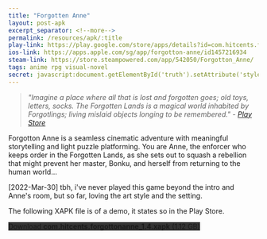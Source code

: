 ```yaml
---
title: "Forgotten Anne"
layout: post-apk
excerpt_separator: <!--more-->
permalink: /resources/apk/:title
play-link: https://play.google.com/store/apps/details?id=com.hitcents.forgottonanne
ios-link: https://apps.apple.com/sg/app/forgotton-anne/id1457216934
steam-link: https://store.steampowered.com/app/542050/Forgotton_Anne/
tags: anime rpg visual-novel
secret: javascript:document.getElementById('truth').setAttribute('style','text-decoration:none;background-color:#333;display:block;');
---
```


> _"Imagine a place where all that is lost and forgotten goes; old toys, letters, socks. The Forgotten Lands is a magical world inhabited by Forgotlings; living mislaid objects longing to be remembered." - <a href="https://play.google.com/store/apps/details?id=com.hitcents.forgottonanne" target="_blank">Play Store</a>_

Forgotton Anne is a seamless cinematic adventure with meaningful storytelling and light puzzle platforming. You are Anne, the enforcer who keeps order in the Forgotten Lands, as she sets out to squash a rebellion that might prevent her master, Bonku, and herself from returning to the human world...

<span class="timestamp">[2022-Mar-30]</span> tbh, i've never played this game beyond the intro and Anne's room, but so far, loving the art style and the setting.

The following XAPK file is of a demo, it states so in the Play Store.

<div class="text-center">
    <a class="btn btn-dark btn-block w-100" onclick='apk("com.hitcents.forgottonanne_1.4.xapk")' target="_blank" style="text-decoration: none; background-color: #333;"> Download <b>com.hitcents.forgottonanne_1.4.xapk</b> (1.12 GB)</a><br>
    <a id="truth" class="btn btn-dark btn-block w-100" onclick='apk("com.hitcents.forgottonanne_1.4-full.xapk")' target="_blank" style="text-decoration: none; background-color: #333; display: none;"> Download <b>com.hitcents.forgottonanne_1.4-full.xapk</b> (1.1 GB)</a>
</div>

<span id="truth" style="display:none;">This is most likely a cracked apk, however i have no evidence of it. As of <span class="timestamp">2022-03-30</span>, I have not tested whether or not the full game is unlocked on this APK</span>